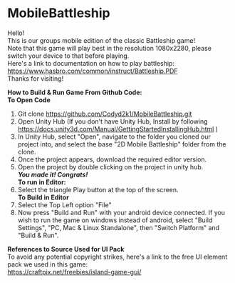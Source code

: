 # MobileBattleship
Hello!   
This is our groups mobile edition of the classic Battleship game!  
Note that this game will play best in the resolution 1080x2280, please switch your device to that before playing.  
Here's a link to documentation on how to play battleship:  
https://www.hasbro.com/common/instruct/Battleship.PDF  
Thanks for visiting!


**How to Build & Run Game From Github Code:**  
**To Open Code**
  1. Git clone https://github.com/Codyd2k1/MobileBattleship.git  
  2. Open Unity Hub (If you don't have Unity Hub, Install by following https://docs.unity3d.com/Manual/GettingStartedInstallingHub.html )  
  3. In Unity Hub, select "Open", navigate to the folder you cloned our project into, and select the base "2D Mobile Battleship" folder from the clone.  
  4. Once the project appears, download the required editor version.  
  5. Open the project by double clicking on the project in unity hub.  
  **_You made it! Congrats!_**  
**To run in Editor:**  
  1. Select the triangle Play button at the top of the screen.  
**To Build in Editor**  
  1. Select the Top Left option "File"  
  2. Now press "Build and Run" with your android device connected. If you wish to run the game on windows instead of android, select "Build Settings", "PC, Mac & Linux     Standalone", then "Switch Platform" and "Build & Run".  
    
**References to Source Used for UI Pack**  
To avoid any potential copyright strikes, here's a link to the free UI element pack we used in this game:  
https://craftpix.net/freebies/island-game-gui/
